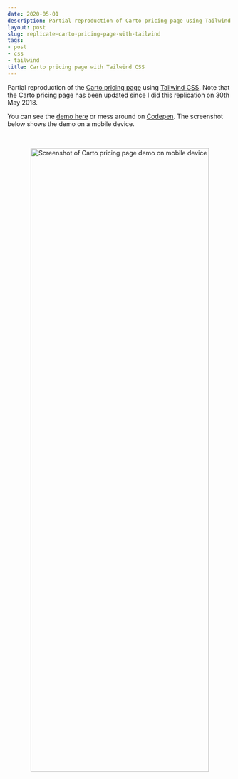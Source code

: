 ```yaml
---
date: 2020-05-01
description: Partial reproduction of Carto pricing page using Tailwind CSS
layout: post
slug: replicate-carto-pricing-page-with-tailwind
tags:
- post
- css
- tailwind
title: Carto pricing page with Tailwind CSS
---
```


Partial reproduction of the [Carto pricing page](https://carto.com/pricing/) using [Tailwind CSS](https://tailwindcss.com/). Note that the Carto pricing page has been updated since I did this replication on 30th May 2018.

You can see the [demo here](/repro/carto-pricing-page-using-tailwind-css/) or mess around on [Codepen](https://codepen.io/ScottWhittaker/pen/bKNprr). The screenshot below shows the demo on a mobile device.

<div style="display: flex; justify-content: center; padding-top: 2rem;">
  <img alt="Screenshot of Carto pricing page demo on mobile device" width="400" height="1400" src="/posts/carto-pricing-page.png">
</div>

